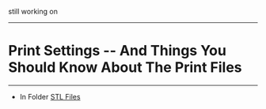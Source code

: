 still working on

***
# Print Settings -- And Things You Should Know About The Print Files
***


* In Folder [STL Files](https://github.com/Machinelearning3Dprinting/gearbot_brandon/tree/main/3D%20Print%20Stuff/STL%20Files)
